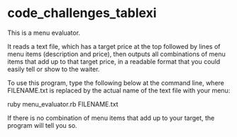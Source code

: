 # code_challenges_tablexi
This is a menu evaluator. 

It reads a text file, which has a target price at the top followed by lines of menu items (description and price),
then outputs all combinations of menu items that add up to that target price, in a readable format that you could
easily tell or show to the waiter. 

To use this program, type the following below at the command line, where FILENAME.txt is replaced by the actual name of
the text file with your menu:

ruby menu_evaluator.rb FILENAME.txt

If there is no combination of menu items that add up to your target, the program will tell you so. 

